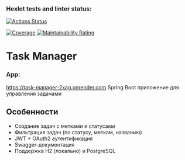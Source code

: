 ### Hexlet tests and linter status:
[![Actions Status](https://github.com/lagunova-julia/java-project-99/actions/workflows/hexlet-check.yml/badge.svg)](https://github.com/lagunova-julia/java-project-99/actions)

[![Coverage](https://sonarcloud.io/api/project_badges/measure?project=lagunova-julia_java-project-99&metric=coverage)](https://sonarcloud.io/summary/new_code?id=lagunova-julia_java-project-99)
[![Maintainability Rating](https://sonarcloud.io/api/project_badges/measure?project=lagunova-julia_java-project-99&metric=sqale_rating)](https://sonarcloud.io/summary/new_code?id=lagunova-julia_java-project-99)

# Task Manager
### App:
https://task-manager-2xag.onrender.com
Spring Boot приложение для управления задачами
## Особенности
- Создание задач с метками и статусами
- Фильтрация задач (по статусу, меткам, названию)
- JWT + OAuth2 аутентификация
- Swagger-документация
- Поддержка H2 (локально) и PostgreSQL